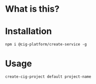 # What is this?

# Installation

`npm i @cig-platform/create-service -g`

# Usage

`create-cig-project default project-name`
